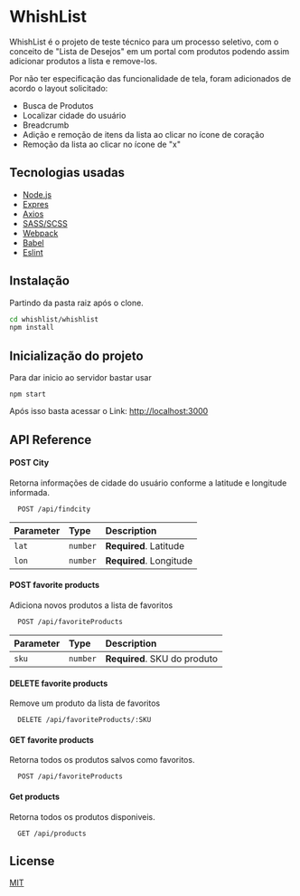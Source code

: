 # WhishList

WhishList é o projeto de teste técnico para um processo seletivo, com o conceito de "Lista de Desejos" em um portal com produtos podendo assim adicionar produtos a lista e remove-los.

Por não ter especificação das funcionalidade de tela, foram adicionados de acordo o layout solicitado:
- Busca de Produtos
- Localizar cidade do usuário
- Breadcrumb 
- Adição e remoção de itens da lista ao clicar no ícone de coração
- Remoção da lista ao clicar no ícone de "x"

## Tecnologias usadas

- [Node.js](https://nodejs.org/)
- [Expres](https://expressjs.com/pt-br/)
- [Axios](https://github.com/axios/axios)
- [SASS/SCSS](https://sass-lang.com)
- [Webpack](https://webpack.js.org/)
- [Babel](https://babeljs.io/)
- [Eslint](https://eslint.org/)

## Instalação

Partindo da pasta raiz após o clone.

```bash
cd whishlist/whishlist
npm install
```

## Inicialização do projeto

Para dar inicio ao servidor bastar usar

```node
npm start
```

Após isso basta acessar o Link: [http://localhost:3000](http://localhost:3000)


## API Reference

#### POST City
Retorna informações de cidade do usuário conforme a latitude e longitude informada.

```http
  POST /api/findcity
```

| Parameter | Type     | Description                |
| :-------- | :------- | :------------------------- |
| `lat` | `number` | **Required**. Latitude|
| `lon` | `number` | **Required**. Longitude|

#### POST favorite products
Adiciona novos produtos a lista de favoritos

```http
  POST /api/favoriteProducts
```

| Parameter | Type     | Description            |
| :-------- | :------- | :----------------------|
| `sku` | `number` | **Required**. SKU do produto|

#### DELETE favorite products
Remove um produto da lista de favoritos

```http
  DELETE /api/favoriteProducts/:SKU
```

#### GET favorite products
Retorna todos os produtos salvos como favoritos.

```http
  POST /api/favoriteProducts
```

#### Get products

Retorna todos os produtos disponiveis.

```http
  GET /api/products
```

## License
[MIT](https://choosealicense.com/licenses/mit/)
